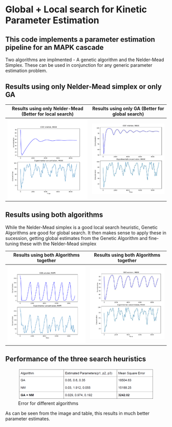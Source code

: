# Global + Local search for Kinetic Parameter Estimation 

## This code implements a parameter estimation pipeline for an MAPK cascade

Two algorithms are implmented - A genetic algorithm and the Nelder-Mead Simplex.
These can be used in conjunction for any generic parameter estimation problem.

## Results using only Nelder-Mead simplex or only GA

Results using only Nelder-Mead (Better for local search)           |  Results using only GA (Better for global search)
:-------------------------:|:-------------------------:
<img src="./images/NM_only_estimation.png" width="500">  |  <img src="./images/GA_only_estimation.png" width="450">

## Results using both algorithms

While the Nelder-Mead simplex is a good local search heuristic, Genetic Algorithms are good for global search.
It then makes sense to apply these in sucession, getting global estimates from the Genetic Algorithm and fine-tuning these with the Nelder-Mead simplex

Results using both Algorithms together    |  Results using both Algorithms together  
:-------------------------:|:-------------------------:
![](./images/GA%2BNM_estimation1.png)  |  ![](./images/GA_NM_estimation_2.png)

## Performance of the three search heuristics

<figure>
  <img src="./images/Table.png" alt="drawing" width="1000"/>
  <figcaption>Error for different algorithms
</figure> 
As can be seen from the image and table, this results in much better parameter estimates.
